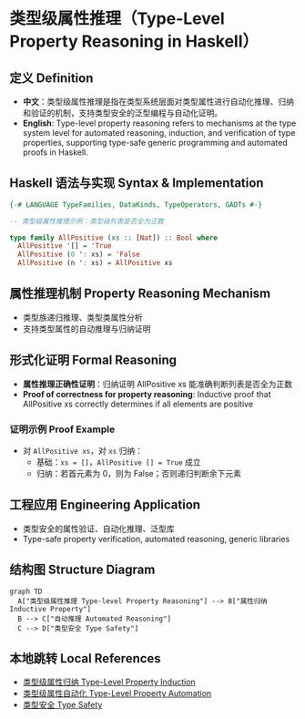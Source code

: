 # 类型级属性推理（Type-Level Property Reasoning in Haskell）

## 定义 Definition

- **中文**：类型级属性推理是指在类型系统层面对类型属性进行自动化推理、归纳和验证的机制，支持类型安全的泛型编程与自动化证明。
- **English**: Type-level property reasoning refers to mechanisms at the type system level for automated reasoning, induction, and verification of type properties, supporting type-safe generic programming and automated proofs in Haskell.

## Haskell 语法与实现 Syntax & Implementation

```haskell
{-# LANGUAGE TypeFamilies, DataKinds, TypeOperators, GADTs #-}

-- 类型级属性推理示例：类型级列表是否全为正数

type family AllPositive (xs :: [Nat]) :: Bool where
  AllPositive '[] = 'True
  AllPositive (0 ': xs) = 'False
  AllPositive (n ': xs) = AllPositive xs
```

## 属性推理机制 Property Reasoning Mechanism

- 类型族递归推理、类型类属性分析
- 支持类型属性的自动推理与归纳证明

## 形式化证明 Formal Reasoning

- **属性推理正确性证明**：归纳证明 AllPositive xs 能准确判断列表是否全为正数
- **Proof of correctness for property reasoning**: Inductive proof that AllPositive xs correctly determines if all elements are positive

### 证明示例 Proof Example

- 对 `AllPositive xs`，对 `xs` 归纳：
  - 基础：`xs = []`，`AllPositive [] = True` 成立
  - 归纳：若首元素为 0，则为 False；否则递归判断余下元素

## 工程应用 Engineering Application

- 类型安全的属性验证、自动化推理、泛型库
- Type-safe property verification, automated reasoning, generic libraries

## 结构图 Structure Diagram

```mermaid
graph TD
  A["类型级属性推理 Type-level Property Reasoning"] --> B["属性归纳 Inductive Property"]
  B --> C["自动推理 Automated Reasoning"]
  C --> D["类型安全 Type Safety"]
```

## 本地跳转 Local References

- [类型级属性归纳 Type-Level Property Induction](../48-Type-Level-Property-Induction/01-Type-Level-Property-Induction-in-Haskell.md)
- [类型级属性自动化 Type-Level Property Automation](../51-Type-Level-Property-Automation/01-Type-Level-Property-Automation-in-Haskell.md)
- [类型安全 Type Safety](../14-Type-Safety/01-Type-Safety-in-Haskell.md)
